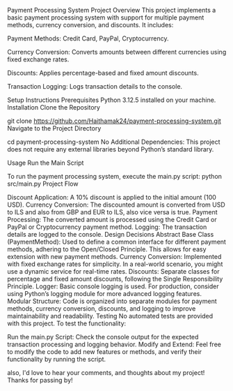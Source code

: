 Payment Processing System Project Overview This project implements a basic payment processing system with support for multiple payment methods, currency conversion, and discounts. It includes:

Payment Methods: Credit Card, PayPal, Cryptocurrency.

Currency Conversion: Converts amounts between different currencies using fixed exchange rates.

Discounts: Applies percentage-based and fixed amount discounts.

Transaction Logging: Logs transaction details to the console.

Setup Instructions Prerequisites Python 3.12.5 installed on your machine. Installation Clone the Repository

git clone https://github.com/Haithamak24/payment-processing-system.git Navigate to the Project Directory

cd payment-processing-system No Additional Dependencies: This project does not require any external libraries beyond Python’s standard library.

Usage Run the Main Script

To run the payment processing system, execute the main.py script: python src/main.py Project Flow

Discount Application: A 10% discount is applied to the initial amount (100 USD). Currency Conversion: The discounted amount is converted from USD to ILS and also from GBP and EUR to ILS, also vice versa is true. Payment Processing: The converted amount is processed using the Credit Card or PayPal or Cryptocurrency payment method. Logging: The transaction details are logged to the console. Design Decisions Abstract Base Class (PaymentMethod): Used to define a common interface for different payment methods, adhering to the Open/Closed Principle. This allows for easy extension with new payment methods. Currency Conversion: Implemented with fixed exchange rates for simplicity. In a real-world scenario, you might use a dynamic service for real-time rates. Discounts: Separate classes for percentage and fixed amount discounts, following the Single Responsibility Principle. Logger: Basic console logging is used. For production, consider using Python’s logging module for more advanced logging features. Modular Structure: Code is organized into separate modules for payment methods, currency conversion, discounts, and logging to improve maintainability and readability. Testing No automated tests are provided with this project. To test the functionality:

Run the main.py Script: Check the console output for the expected transaction processing and logging behavior. Modify and Extend: Feel free to modify the code to add new features or methods, and verify their functionality by running the script.

also, I'd love to hear your comments, and thoughts about my project! Thanks for passing by!

